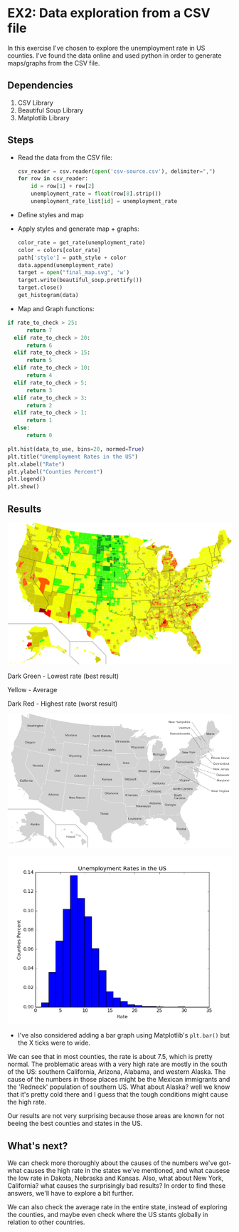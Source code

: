 EX2: Data exploration from a CSV file
=====================================


In this exercise I've chosen to explore the unemployment rate in US counties.
I've found the data online and used python in order to generate maps/graphs from the CSV file.


Dependencies
------------
  1. CSV Library
  2. Beautiful Soup Library
  3. Matplotlib Library


Steps
-----
  * Read the data from the CSV file:
  
    ```python
    csv_reader = csv.reader(open('csv-source.csv'), delimiter=",")
    for row in csv_reader:
        id = row[1] + row[2]
        unemployment_rate = float(row[8].strip())
        unemployment_rate_list[id] = unemployment_rate
    ```

  * Define styles and map

  * Apply styles and generate map + graphs:
  
    ```python
    color_rate = get_rate(unemployment_rate)
    color = colors[color_rate]
    path['style'] = path_style + color
    data.append(unemployment_rate)
    target = open("final_map.svg", 'w')
    target.write(beautiful_soup.prettify())
    target.close()
    get_histogram(data)
    ```
  
  * Map and Graph functions:
  ```python
  if rate_to_check > 25:
        return 7
    elif rate_to_check > 20:
        return 6
    elif rate_to_check > 15:
        return 5
    elif rate_to_check > 10:
        return 4
    elif rate_to_check > 5:
        return 3
    elif rate_to_check > 3:
        return 2
    elif rate_to_check > 1:
        return 1
    else:
        return 0
  ```
  
  ```python
  plt.hist(data_to_use, bins=20, normed=True)
  plt.title("Unemployment Rates in the US")
  plt.xlabel("Rate")
  plt.ylabel("Counties Percent")
  plt.legend()
  plt.show()
  ```
  
Results
-------
![Map](ex2-csv-colorized-map.png)

Dark Green - Lowest rate (best result)

Yellow - Average

Dark Red - Highest rate (worst result)


![Labeled Map](ex2-csv-labeled-map.png)

![Histogram](ex2-csv-histogram.png)

* I've also considered adding a bar graph using Matplotlib's ```plt.bar()``` but the X ticks were to wide.



We can see that in most counties, the rate is about 7.5, which is pretty normal.
The problematic areas with a very high rate are mostly in the south of the US: southern California, Arizona, Alabama, and western Alaska.
The cause of the numbers in those places might be the Mexican immigrants and the 'Redneck' population of southern US.
What about Alaska? well we know that it's pretty cold there and I guess that the tough conditions might cause the high rate.

Our results are not very surprising because those areas are known for not beeing the best counties and states in the US.


What's next?
----------
We can check more thoroughly about the causes of the numbers we've got- what causes the high rate in the states we've mentioned,
and what causese the low rate in Dakota, Nebraska and Kansas. Also, what about New York, California? what causes the
surprisingly bad results?
In order to find these answers, we'll have to explore a bit further.

We can also check the average rate in the entire state, instead of exploring the counties, and maybe even check where the US
stants globally in relation to other countries.